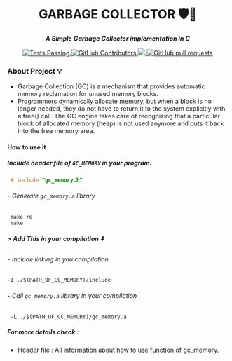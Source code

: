 <h1 align="center">
  GARBAGE COLLECTOR 🛡🔰
</h1>

<p align="center">
	<b><i>  A Simple Garbage Collector implementation in C </i></b><br>
  <p align="center">
    <a href="https://github.com/anuraghazra/github-readme-stats/actions">
      <img alt="Tests Passing" src="https://github.com/anuraghazra/github-readme-stats/workflows/Test/badge.svg" />
    </a>
    <a href="https://github.com/anuraghazra/github-readme-stats/graphs/contributors">
      <img alt="GitHub Contributors" src="https://img.shields.io/github/contributors/anuraghazra/github-readme-stats" />
    </a>
    <a href="https://codecov.io/gh/anuraghazra/github-readme-stats">
      <img src="https://codecov.io/gh/anuraghazra/github-readme-stats/branch/master/graph/badge.svg" />
    <a href="https://github.com/anuraghazra/github-readme-stats/pulls">
      <img alt="GitHub pull requests" src="https://img.shields.io/github/issues-pr/joseph-el/Simple_Garbage_Collector_in_C?color=0088ff" />
    </a>
  </p>
 
 ### About Project 💡
- Garbage Collection (GC) is a mechanism that provides automatic memory reclamation for unused memory blocks.
- Programmers dynamically allocate memory, but when a block is no longer needed, they do not have to return it to the system explicitly with a free() call.   The GC engine takes care of recognizing that a particular block of allocated memory (heap) is not used anymore and puts it back into the free memory area.
#### How to use it
#####  Include header file of ``GC_MEMORY`` in your program.
```C
 # include "gc_memory.h"
```
###### - Generate ``gc_memory.a`` library
```SHELL
 make re
 make
```
##### > Add This in your compilation ⬇️
###### - Include linking in you compilation
 ```Shell
 -I ./$(PATH_OF_GC_MEMORY)/include
 ```
###### - Call ``gc_memory.a`` library in your compilation
```Shell
 -L ./$(PATH_OF_GC_MEMORY)/gc_memory.a
 ```
##### For more details check :
- [Header file](/include/gc_memory.h#L27) : All information about how to use function of gc_memory.
 
